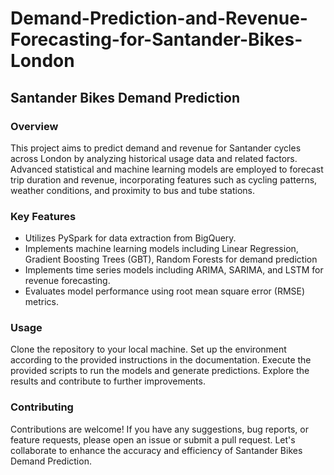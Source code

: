 # Demand-Prediction-and-Revenue-Forecasting-for-Santander-Bikes-London

## Santander Bikes Demand Prediction
### Overview
This project aims to predict demand and revenue for Santander cycles across London by analyzing historical usage data and related factors. Advanced statistical and machine learning models are employed to forecast trip duration and revenue, incorporating features such as cycling patterns, weather conditions, and proximity to bus and tube stations.

### Key Features
- Utilizes PySpark for data extraction from BigQuery.
- Implements machine learning models including Linear Regression, Gradient Boosting Trees (GBT), Random Forests for demand prediction
- Implements time series models including ARIMA, SARIMA, and LSTM for revenue forecasting.
- Evaluates model performance using root mean square error (RMSE) metrics.

### Usage
Clone the repository to your local machine.
Set up the environment according to the provided instructions in the documentation.
Execute the provided scripts to run the models and generate predictions.
Explore the results and contribute to further improvements.
### Contributing
Contributions are welcome! If you have any suggestions, bug reports, or feature requests, please open an issue or submit a pull request. Let's collaborate to enhance the accuracy and efficiency of Santander Bikes Demand Prediction.
